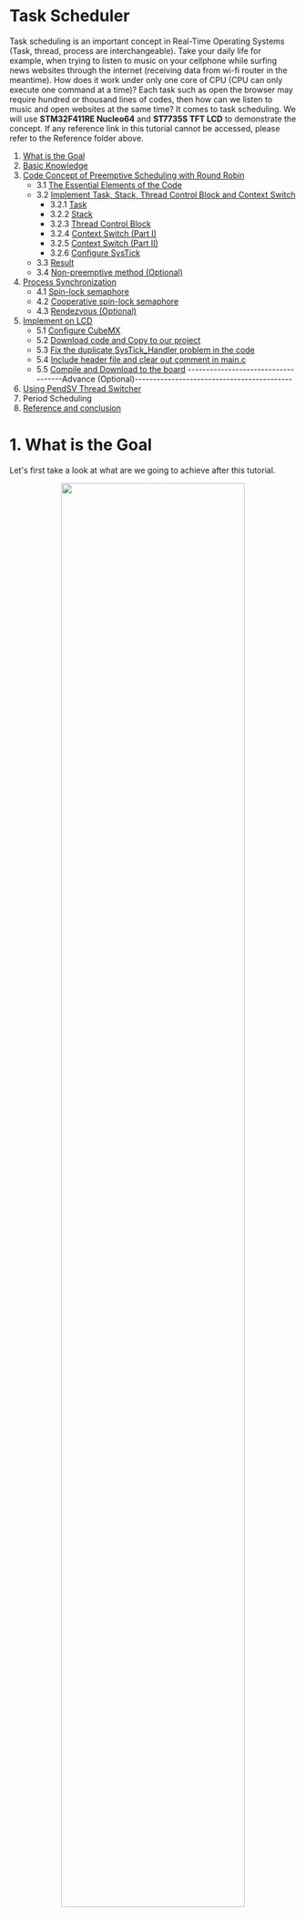 # Task Scheduler
Task scheduling is an important concept in Real-Time Operating Systems (Task, thread, process are interchangeable). Take your daily life for example, when trying to listen to music on your cellphone while surfing news websites through the internet (receiving data from wi-fi router in the meantime). How does it work under only one core of CPU (CPU can only execute one command at a time)? Each task such as open the browser may require hundred or thousand lines of codes, then how can we listen to music and open websites at the same time? It comes to task scheduling. We will use <b>STM32F411RE Nucleo64</b> and <b>ST7735S TFT LCD</b> to demonstrate the concept. If any reference link in this tutorial cannot be accessed, please refer to the Reference folder above.

1. [What is the Goal](https://github.com/Dungyichao/PeriodicScheduler_Semaphore#1-what-is-the-goal-)
2. [Basic Knowledge](https://github.com/Dungyichao/PeriodicScheduler_Semaphore#2-basic-knowledge-)
3. [Code Concept of Preemptive Scheduling with Round Robin](https://github.com/Dungyichao/PeriodicScheduler_Semaphore#3-code-concept-of-preemptive-scheduling-with-round-robin-)
    * 3.1 [The Essential Elements of the Code](https://github.com/Dungyichao/PeriodicScheduler_Semaphore#31-the-essential-elements-of-the-code)
    * 3.2 [Implement Task, Stack, Thread Control Block and Context Switch](https://github.com/Dungyichao/PeriodicScheduler_Semaphore#32-implement-task-stack-thread-control-block-and-context-switch-)
       * 3.2.1 [Task](https://github.com/Dungyichao/PeriodicScheduler_Semaphore#321-task-)
       * 3.2.2 [Stack](https://github.com/Dungyichao/PeriodicScheduler_Semaphore#322-stack-)
       * 3.2.3 [Thread Control Block](https://github.com/Dungyichao/PeriodicScheduler_Semaphore#323-thread-control-block-)
       * 3.2.4 [Context Switch (Part I)](https://github.com/Dungyichao/PeriodicScheduler_Semaphore#324-context-switch-part-i-)
       * 3.2.5 [Context Switch (Part II)](https://github.com/Dungyichao/PeriodicScheduler_Semaphore#325-context-switch-part-ii-)
       * 3.2.6 [Configure SysTick](https://github.com/Dungyichao/PeriodicScheduler_Semaphore#326-configure-systick-)
    * 3.3 [Result](https://github.com/Dungyichao/PeriodicScheduler_Semaphore#33-result-)
    * 3.4 [Non-preemptive method (Optional)](https://github.com/Dungyichao/PeriodicScheduler_Semaphore#34-non-preemptive-method-optional)
4. [Process Synchronization](https://github.com/Dungyichao/PeriodicScheduler_Semaphore#4-process-synchronization)
     * 4.1 [Spin-lock semaphore](https://github.com/Dungyichao/PeriodicScheduler_Semaphore#41-spin-lock-semaphore-)
     * 4.2 [Cooperative spin-lock semaphore](https://github.com/Dungyichao/PeriodicScheduler_Semaphore#42-cooperative-spin-lock-semaphore-)
     * 4.3 [Rendezvous (Optional)](https://github.com/Dungyichao/PeriodicScheduler_Semaphore#43-rendezvous-optional)
5. [Implement on LCD](https://github.com/Dungyichao/PeriodicScheduler_Semaphore#5-implement-on-lcd-)
     * 5.1 [Configure CubeMX](https://github.com/Dungyichao/PeriodicScheduler_Semaphore#51-configure-cubemx-)
     * 5.2 [Download code and Copy to our project](https://github.com/Dungyichao/PeriodicScheduler_Semaphore#52-download-code-and-copy-to-our-project-)
     * 5.3 [Fix the duplicate SysTick_Handler problem in the code](https://github.com/Dungyichao/PeriodicScheduler_Semaphore#53-fix-the-duplicate-systick_handler-problem-in-the-code-)
     * 5.4 [Include header file and clear out comment in main.c](https://github.com/Dungyichao/PeriodicScheduler_Semaphore#54-include-header-file-and-clear-out-comment-in-mainc-)
     * 5.5 [Compile and Download to the board](https://github.com/Dungyichao/PeriodicScheduler_Semaphore#55-compile-and-download-to-the-board)
------------------------------------Advance (Optional)-------------------------------------------
6. [Using PendSV Thread Switcher](https://github.com/Dungyichao/PeriodicScheduler_Semaphore/blob/master/README.md#6-using-pendsv-thread-switcher)
7. Period Scheduling
8. [Reference and conclusion](https://github.com/Dungyichao/PeriodicScheduler_Semaphore/blob/master/README.md#7-reference-and-conclusion)

# 1. What is the Goal <br />
Let's first take a look at what are we going to achieve after this tutorial.
<p align="center">
<img src="/img/semaphore.gif" height="80%" width="80%"> 
</p>  
That is really simple!!! You can see 3 lines of string Task0, Task1, Task2 with a different colors. Totally we have three tasks, and each task keeps displaying their own string. Please refer to the following link to read the tutorial of displaying color and character on LCD display:

[https://github.com/Dungyichao/STM32F4-LCD_ST7735s](https://github.com/Dungyichao/STM32F4-LCD_ST7735s)


# 2. Basic Knowledge <br />
Let's take a look at the following animation of the task scheduling concept (Preemptive Scheduling).
<br />
<p align="center">
<img src="/img/scheduler_concept_1.gif" height="40%" width="40%"> 
</p>  
<br />
You can think of Task 0 as music player, Task 1 as Chrome web browser, and Task 2 as processing Wi-Fi data. There are two way of task scheduling: <b>Preemptive Scheduling</b> and <b>Non-Preemptive Scheduling</b>. 

Reference: [link](https://www.geeksforgeeks.org/preemptive-and-non-preemptive-scheduling/)
<p align="center">
<table>
    <thead>
        <tr>
            <th align="center">Task scheduling</th>
            <th align="center">Detail</th>
        </tr>
    </thead>
    <tbody>
        <tr>
            <td align="center">Preemptive Scheduling</td>
            <td align="Left">The resources (mainly CPU cycles) are allocated to the process for the limited amount of time and then is taken away, and the process is again placed back in the ready queue if that process still has CPU burst time remaining. That process stays in ready queue till it gets next chance to execute. <br /> <br /> Algorithms: Round Robin (RR),Shortest Remaining Time First (SRTF), Priority (preemptive version), etc.</td>
        </tr>
        <tr>
            <td align="center">Non-Preemptive Scheduling</td>
            <td align="Left">Once the resources (CPU cycles) is allocated to a process, the process holds the CPU till it gets terminated or it reaches a waiting state. In case of non-preemptive scheduling does not interrupt a process running CPU in middle of the execution. Instead, it waits till the process complete its CPU burst time and then it can allocate the CPU to another process. <br /> <br /> Algorithms: Shortest Job First (SJF basically non preemptive) and Priority (non preemptive version), etc.</td>
        </tr>
    </tbody>
</table>
</p>

# 3. Code Concept of Preemptive Scheduling with Round Robin <br />
The idea is basically the same as the first animation. Now, we add more detail (<b>registers</b> and <b>stack</b>) in the animation. We all know CPU use <b>registers</b> to store computing data or fetch computing data for temporary. When you are calculating some complicated math problem, you write down the value on a sticky note (registers), when you read the equation and calculate the equation in your mind (CPU) and then write down the result back to the sticky note. While you are solving a math problem, your Mom calls you, then you quickly write down the lastest calculation result (in registers) onto a paper (<b>stack</b>). You can now write down what your Mom tells you on the sticky note. After finishing the call, you can go back to solve your math problem by restoring what you left on the paper (stack) to the sticky note (registers) and keep going on. 

We explain the concept and some parts of the code in this section. To make the code run successfully, please see section 5. (Some code will be modified and put into some functions for better code management) 

<p align="center">
<img src="/img/RoundRobbin_Stack.png" height="70%" width="70%">
</p>
<br />

<p align="center">
<table>
    <thead>
        <tr>
            <th align="center">Item</th>
            <th align="center">Example</th>
        </tr>
    </thead>
    <tbody>
        <tr>
            <td align="center">Registers</td>
            <td align="Left">Registers store value for CPU fetching or storing temporary data. The data accessing speed of registers is way more faster than RAM.</td>
        </tr>
        <tr>
            <td align="center">Stack</td>
            <td align="Left">We assign a place in RAM as stack. When exception happens, CPU would store some of the registers value into the stack. After the CPU finish handling the exception, CPU can restore those data (stored in the stack) back to registers and keep doing on what the CPU has left. </td>
        </tr>
    </tbody>
</table>
</p>

### 3.1 The Essential Elements of the Code
There are some elements and concept (based on Cortex M4) require more elaboration before we start introducing the code.
<p align="center">
<img src="/img/elements2.JPG" height="80%" width="80%">
</p>
<br />

<p align="center">
<table>
    <thead>
        <tr>
            <th align="center">Element</th>
            <th align="center">Concept</th>
        </tr>
    </thead>
    <tbody>
        <tr>
            <td align="center">Registers</td>
            <td align="Left"><b>R0~R12</b>: General-purpose registers. Maybe store the function parameter, store the function return value<br /><br /><b>R13(SP)</b>: Stack Pointer. There are 2 kinds, Main Stack Pointer(MSP) and Process Stack Pointer(PSP). When an exception happens, a stack frame (R0~R3, R12, R14, R15, xPSR) gets pushed to the currently active stack pointer.<br /><br /><b>R14(LR)</b>:Link Register. LR is used to store the return program counter (PC) when a subroutine or function is called. On reset, the processor loads the LR value 0xFFFFFFFF.<br /><br /><b>R15(PC)</b>:Program Counter. It store the address of the next command or instruction.<br /><br /><b>xPSR</b>:Special-purpose Program Status Registers. The reset value is 0x01000000. <br /> * ASPR:  contains the current state of the condition flags from previous instruction executions.  <br /> * IPSR: contains the exception type number of the current Interrupt Service Routine(ISR).  <br /> * EPSR: contains the Thumb state bit, and the execution state bits. </td>
        </tr>        
        <tr>
            <td align="center">Stack</td>
            <td align="Left">Think of the stack as a container which implement Last-In-First-Out(LIFO) rule. Take a look at the following animation to understand the stack operation rule.<br /><br /><p align="center">
<img src="/img/stack.gif" height="50%" width="50%"></p><br />However, Cortex-M4 implements the stack in a different way. It implements a <b>full-descending stack</b>(http://infocenter.arm.com/help/index.jsp?topic=/com.arm.doc.dui0552a/BABIAJHJ.html) .<br /><br /><p><code>PUSH</code> stores registers on the stack, with the lowest numbered register using the lowest memory address and the highest numbered register using the highest memory address.<br /><p><code>POP</code> loads registers from the stack, with the lowest numbered register using the lowest memory address and the highest numbered register using the highest memory address.</p><br /><p align="center">
<img src="/img/full-descend-stack2.gif" height="70%" width="70%"></p><br /></p></td>
        </tr>
        <tr>
            <td align="center">Task</td>
            <td align="Left">Keep doing some jobs in a task. Let's take a look at a simple task we are going to implement in our tutorial.<pre>
 void TaskX(void)
    {
	while(true)
	{
       		countX = countX + 1;	
	}
    }
</pre>This is simply a function with no return value and no input parameter. Inside the function is a while loop which will never stop. We will have three tasks, Task0(keep counting count0), Task1(keep counting count1), Task2(keep counting count2). In normal conditions, whenever you enter a while(true) loop, you will never go out this loop until you close the program because the condition is always true. You can add more instructions inside the while loop. </td>
        </tr>
        <tr>
            <td align="center">Context Switch</td>
            <td align="Left">The operation of switching from one task to another is known as a context switch. A Real Time Operating System (RTOS) will typically provide this functionality. Reference link: (https://interrupt.memfault.com/blog/cortex-m-rtos-context-switching) <br /> We have three tasks and each task keep doing their own job without breaking the loop, then how can we do task0, task1, task2? Context switch comes to the place and will switch the task to another and then after visiting all the tasks, it will come back loop through all the tasks again and again.</td>
        </tr>
        <tr>
            <td align="center">Exception</td>
            <td align="Left">Exception is anything that breaks the normal program flow, and invokes a handler from the vector table, and Interrupts are a subset of Exceptions, coming from the peripherals outside the ARM core. Exceptions have an Exception Number, starting from 0. Interrupts (IRQ) have an IRQ Number, starting from 0. Because all Interrupts are Exceptions, they all get an Exception Number, which is 16 higher than the IRQ Number. Exceptions that are not Interrupts have IRQ Numbers too, which by extension fall into the range from -16 to -1. <p align="center">
<img src="/img/exception_vector.JPG" height="60%" width="60%">
		    </p><br />In this section, we only use <b>Systick</b> as a trigger to let us perform the context switch. A SysTick exception is an exception the system timer generates when it reaches zero. Software can also generate a SysTick exception. In an OS environment, the processor can use this exception as system tick.<br />Reading resource: https://interrupt.memfault.com/arm-cortex-m-exceptions-and-nvic#built-in-exceptions</td>
        </tr>
	<tr>
            <td align="center">Thread Control Block</th>
            <td align="Left">Think of this as a summary of all the tasks. It should contain the information of where the current task's information and where is the next task information.</th>
        </tr>
    </tbody>
</table>
</p>

### 3.2 Implement Task, Stack, Thread Control Block and Context Switch <br />
#### 3.2.1 Task <br />
We initialize 3 task functions. This is simply a function with no return value and no input parameter. Inside the function is a while loop which will never stop. 
```c++
uint32_t count0,count1,count2;

void Task0(void)
{
	while(1)
	{
		count0++;
	}	
}

void Task1(void)
{
	while(1)
	{
		count1++;
	}	
}

void Task2(void)
{
	while(1)
	{
		count2++;
	}
}

```

#### 3.2.2 Stack <br />
We initialize a 2D array names TCB_STACK, and each element datatype is int32_t. 
```c++
#define NUM_OF_THREADS  3        
#define STACKSIZE   100
int32_t TCB_STACK[NUM_OF_THREADS][STACKSIZE];
```
We also put some information into the stack in advance.
```c++
TCB_STACK[0][99] = 0x01000000;   //xPSR will be reset
TCB_STACK[1][99] = 0x01000000;   //xPSR will be reset
TCB_STACK[2][99] = 0x01000000;   //xPSR will be reset

TCB_STACK[0][98] = (int32_t)(task0); // The address where store the instruction of task0
TCB_STACK[1][98] = (int32_t)(task1); // The address where store the instruction of task1
TCB_STACK[2][98] = (int32_t)(task2); // The address where store the instruction of task2
```
The visualization of the stack is in the following
<p align="center">
<img src="/img/stack_init.png" height="70%" width="70%">
</p>

#### 3.2.3 Thread Control Block <br />

```c++
struct tcb{
  int32_t *stackPt;       
  struct tcb *nextPt;  
};

typedef struct tcb tcbType;     //name tcb as tcbType
tcbType tcbs[NUM_OF_THREADS];   //tcbs[0][0] stores task0 stack pointer, tcbs[0][1] stores task1 stack pointer
tcbType *currentPt;             //point to the current running task's tcb

currentPt = &tcbs[0];      //We will first do task 0, so store the stack0 pointer

tcbs[0].stackPt = &TCB_STACK[0][84]; //mimic R0~R12, R14, R15, xPSR   (we do this for context switch)
tcbs[1].stackPt = &TCB_STACK[1][84]; //mimic R0~R12, R14, R15, xPSR   (we do this for context switch)
tcbs[2].stackPt = &TCB_STACK[2][84]; //mimic R0~R12, R14, R15, xPSR   (we do this for context switch)

tcbs[0].nextPt = &tcbs[1];      // after doing task0, next should do task1, so store stack1 pointer
tcbs[1].nextPt = &tcbs[2];      // after doing task1, next should do task2, so store stack2 pointer
tcbs[2].nextPt = &tcbs[0];      // after doing task2, next should do task0, so store stack0 pointer
```
The visualization of the Thread Control Block and the stack is in the following
<p align="center">
<img src="/img/Stack_TCB.JPG" height="70%" width="70%">
</p>

#### 3.2.4 Context Switch (Part I) <br />
The assembly code in the following will only be executed once. This function brings the Task0 information stored in stack0 to the register. Most important of all is that it stored the task0 address into Link Register (R14) so that when the processor exit this function, the processor will be led to task0 and do the task in task0. 

```c++
		AREA |.text|, CODE, READONLY, ALIGN=2
                THUMB
		EXPORT  osSchedulerLaunch
		
osSchedulerLaunch
    LDR     R0, =currentPt         
    LDR     R2, [R0]       ; R2 =currentPt       
    LDR     SP, [R2]       ;SP = currentPt->stackPt    
    POP     {R4-R11}          
    POP     {R0-R3}            
    POP     {R12}
    ADD     SP,SP,#4           
    POP     {LR}               
    ADD     SP,SP,#4         
    CPSIE   I                 
    BX      LR                 

    ALIGN
    END
```
The visualization of the osSchedulerLaunch and the stack is in the following 
<p align="center">
<img src="/img/Process2.png" height="100%" width="100%">
</p>

#### 3.2.5 Context Switch (Part II) <br />
The assembly code in the following will be executed when the SysTick_Handler is called by the Systick Exception occurred. When the Systick Exception occured, the processor will first store the data on the registers (R0~R3, R12, LR, PC, xPSR) into the stack (pointed by the current active SP which should be the current task's stack) and then execute the following code. Make sure the <b>Floating Point Hardware</b> is not used (In the Configure Flash Tools, Target tab). 
```c++
		AREA |.text|, CODE, READONLY, ALIGN=2
                THUMB
		EXTERN  currentPt
		EXPORT	SysTick_Handler

SysTick_Handler             ;save r0,r1,r2,r3,r12,lr,pc,psr      
    CPSID   I                  
    PUSH    {R4-R11}        ;save r4,r5,r6,r7,r8,r9,r10,r11   
    LDR     R0, =currentPt  ; r0 points to currentPt       
    LDR     R1, [R0]        ; r1= currentPt   
    STR     SP, [R1]           
    LDR     R1, [R1,#4]     ; r1 =currentPt->next   
    STR     R1, [R0]        ;currentPt =r1   
    LDR     SP, [R1]        ;SP= currentPt->stackPt   
    POP     {R4-R11}           
    CPSIE   I                  
    BX      LR 
```
The visualization of the SysTick_Handler and the stack is in the following 
<p align="center">
<img src="/img/Process3.png" height="90%" width="90%">
</p>

#### 3.2.6 Configure SysTick <br />
```c++
#define BUS_FREQ   16000000
#define QUANTA	1
uint32_t MILLIS_PRESCALER;

MILLIS_PRESCALER=(BUS_FREQ/1000);
SysTick->CTRL =0;   //Disable the SysTick timer; Offset: 0x000 (R/W)  SysTick Control and Status Register
SysTick->VAL=0;     //Clear current value to 0; Offset: 0x008 (R/W)  SysTick Current Value Register
NVIC_SetPriority(SysTick_IRQn, 0x0);   // This is not necessary because we don't implement other interrupt.
SysTick->LOAD = (QUANTA * MILLIS_PRESCALER)-1;   //Offset: 0x004 (R/W)  SysTick Reload Value Register
SysTick->CTRL =0x00000007;

/*
Since the SysTick timer counts down to 0, if you want to set the SysTick interval to 1000, 
you should set the reload value (SysTick->LOAD) to 999
*/
```
For more SysTick configure, please refer to the Cortex-M4 Devices Generic Use Guide (page 4-33) or the following link: https://www.sciencedirect.com/topics/engineering/systick-interrupt

<p align="center">
<img src="/img/Systick_ctrl.png" height="80%" width="80%">
</p>

### 3.3 Result <br />
Let's execute the code (provided in the folder Simple_code) and enter the debug view to monitor count0, count1, count2. You will see those 3 values are counting at the same time.
<p align="center">
<img src="/img/simple_result.gif" height="60%" width="60%">
</p>

### 3.4 Non-preemptive method (Optional) 
Non-preemptive means the context switching mechanism not trigger by the exception. Only when the task reach any specified point that the context switch can be executed. If we add the following function in every task right after countX = countX + 1, the result will act a little bit differently. Each countX will add up only once and then the counting resource will be handed to the next task. What osThreadYeild does is to make the SysTick timer current value to 0 and set the SysTick exception state to pending. Therefore, the SysTick_Handler will be called and performs the context switching to the next task. 
```c++
#define ICSR         (*((volatile uint32_t *)0xE000ED04))   //(ICSR: Interrupt control and state register)
void osThreadYield(void)
{ 
   SysTick->VAL=0;
   ICSR = 0x04000000; //  Bit26. Change SysTick exception state to pending. trigger SysTick  

}
```
<p align="center">
<img src="/img/simple_yield_result.gif" height="60%" width="60%">
</p>
The above result is the slow down motion in the debug view. 

For more information of the ICSR pleas refer to the Cortex-M4 Generic User Guide pdf file or the following image.
<p align="center">
<img src="/img/ICSR.png" height="100%" width="100%">
</p>


# 4. Process Synchronization
We are using <b>Semaphore</b> to achieve process synchronization in the multiprocessing environment. It is like passing one token around these tasks. Only the task with the token can be executed. Please refer to the following link for more information of the Semaphore.
[Semaphores](https://www.geeksforgeeks.org/semaphores-in-process-synchronization/),
[Process Synchronization](https://www.geeksforgeeks.org/introduction-of-process-synchronization/)

### 4.1 Spin-lock semaphore <br />
In the following, we will implement spin-lock semaphore.
[reference link](http://users.ece.utexas.edu/~valvano/EE345M/view06_semaphores.pdf)
(please see page 7). The semaphore just like the token. There are three critical elements: Initial function, semaphore value setting, and waiting function.

```c++
//Initial function
void osSemaphoreInit(int32_t *semaphore, int32_t value)
{
	*semaphore = value;
}

//Semaphore value setting
void osSignalSet(int32_t *semaphore)
{
	__disable_irq();
	*semaphore += 0x01;
	__enable_irq();
}

//waiting function
void osSignalWait(volatile int32_t *semaphore)
{
	while(*semaphore <=0)
	{		
		__disable_irq();		
		__enable_irq();
	}
	*semaphore -= 0x01;
	__enable_irq();
}
```

The task will look like the following (from section 3.2.1)
```c++
int32_t semaphore0,semaphore1,semaphore2;
void Task0(void)
{
	while(1)
	{
    		osSignalWait(&semaphore0);
		count0 = count0 + 1;
    		osSignalSet(&semaphore1);
	
	}
}

void Task1(void)
{
	while(1)
	{
		osSignalWait(&semaphore1);
		count1 = count1 + 1;
   		osSignalSet(&semaphore2);
	}
}

void Task2(void)
{
	while(1)
	{
		osSignalWait(&semaphore2);
		count2 = count2 + 1;
    		osSignalSet(&semaphore0);
	}
}

int main(void)
{
  osSemaphoreInit(&semaphore1,1);
  osSemaphoreInit(&semaphore2,0);
  osSemaphoreInit(&semaphore3,0);
  ...... Task0/1/2, tcbs, TCB_STACK initialize 
  ......
}
```
So what does it mean? In the main function, we first initialize the semaphore (token) value. Each task has its own token. In the main function, only one token can be initialized with value larger than 0 (to make sure only one task can access the CPU until it completes the task). We first set the Task0's semaphore0 (token) larger than 0. When first enter the task0 function, the osSinalWait function will examine the semaphore0, if the token is larger than 0, skip the while loop and set the token to 0, and then do the job count0 = count0 + 1. After completing the job, it will pass the token to the next task (Task1) by using the function osSignalSet to set the semaphore1 to 1. Thus the Task1 can be processed. 

I was stuck in the while loop of function osSinalWait when I first learning it, the following link is my question and answer on Stack Overflow: 
[https://stackoverflow.com/questions/60724667/stm32-same-while-loop-code-but-compiled-to-different-assembly-code](https://stackoverflow.com/questions/60724667/stm32-same-while-loop-code-but-compiled-to-different-assembly-code)
.

### 4.2 Cooperative spin-lock semaphore <br />
One major disadvantage of spin-lock semaphore is that resources are being held and doing nothing if the current task's semaphore's value is 0 (stuck in the while loop in the waiting function until the SysTick_Handler exception occurred). To solve this problem, we introduce the Cooperative spin-lock semaphore. Actually, it requires only one line of code added to the waiting function. 

```c++
void osSignalWait(volatile int32_t *semaphore)
{
	while(*semaphore <=0)
	{		
		__disable_irq();
		osThreadYield();  // see section 3.4 in this tutorial
		__enable_irq();
	}
	*semaphore -= 0x01;
	__enable_irq();
}
```

The osThreadYield() function is inserted in the while loop. That's great, we can hand the resources to the next task right away while the current task (semaphore < 0) is waiting. 

### 4.3 Rendezvous (Optional) 

This is a bilateral synchronisation so we only use 2 task to do the example. Both the tasks need to wait another task to get the token (semaphore > 0) so that they can do the counting job.

```c++
uint32_t count0,count1;

void Task0(void)
{
	while(1)
	{
		osSignalSet(&semaphore0);
		osSignalWait(&semaphore1);
		count0++;
	}	
}

void Task1(void)
{
	while(1)
	{
		osSignalSet(&semaphore1);
		osSignalWait(&semaphore0);
		count1++;
	}	
}



int main(void)
{
  osSemaphoreInit(&semaphore0,0);
  osSemaphoreInit(&semaphore1,0);
  ...... Task0/1, tcbs, TCB_STACK initialize 
  ......
}

```
Notice that both the semaphore are initialized with 0. Look at the following result, you can see both count number are adding number at almost the same time. The difference between these two count number is almost 1. 

<p align="center">
<img src="/img/Rendezvous .gif" height="70%" width="70%"> 
</p>


# 5. Implement on LCD <br />
We are approaching the goal. However, we cannot directly apply the same code from the previous LCD tutorial ( [link](https://github.com/Dungyichao/STM32F4-LCD_ST7735s) ) to the code here. The LCD tutorial uses SysTick_Handler() to trigger the countdown of the HAL_Delay(). In this Task Scheduler, we are using SysTick_Handler() to do the context switch, thus, we need to use another timer to trigger the countdown for the HAL_Delay(). Why the HAL_Delay is important to us, that is for the LCD initialization. We will show you how to achieve it now. 


### 5.1 Configure CubeMX <br />

<p align="center">
<table>
    <thead>
        <tr>
            <th align="center">Configure</th>
            <th align="center">Detail</th>
	    <th align="center">Purpose</th>
        </tr>
    </thead>
    <tbody>
        <tr>
            <td align="center">Timers: TIM2</td>
	    <td align="Left"><b>Clock Source:</b> Internal Clock <br /> <b>Prescaler:</b> 16000 <br /> <b>Counter Period:</b> 1 <br /> <b>Trigger Event Selection:</b> Update Event <br /><b>NVIC Settings:</b> click enabled <br /> </td>
	    <td align="Left">For HAL_Delay function. Important for LCD initialization</td>
        </tr>
        <tr>
            <td align="center">Connectivity: SPI1</td>
            <td align="Left"><b>Mode:</b> Transmit Only Master <br /> <b>Prescaler:</b> 32 <br /> <b>SPI1_MOSI: </b>PB5 <br /> <b>SPI1_SCK: </b>PB3 </td>
	    <td align="Left">For STM32F411 Nucleo64 board sending data to LCD</td>
        </tr>
	<tr>
            <td align="center">GPIO_Output</td>
            <td align="Left"><b>PB15: </b> Name it to LCD_CS <br /> <b>PB14: </b> Name it to LCD_RS <br /> <b>PB12: </b>Name it to LCD_RST<br /></td>
	    <td align="Left">For assisting STM32F411 Nucleo64 board sending data to LCD</td>
        </tr>
	 <tr>
            <td align="center">Clock Configure</td>
            <td align="Left"><b>HCLK (MHz):</b> 16 <br /></td>
            <td align="center">Slow down the clock</td>
        </tr>
    </tbody>
</table>
</p>

<br />

Why do we set the prescaler of TIM2 to 16000? First you see we set the HCLK (MHz) to 16MHz. This means the clock will now tick 16000000 times in 1 second. We want TIM2 to tick every 1 milisecond (ms), but the clock source is 16MHz, how do we do that? We use the prescaler, so now 16MHz / prescaler = 1000. It means the TIM2 now only ticks once for every 1 ms. 
<br />

<p align="center">
<img src="/img/cubemx_setup.gif" height="100%" width="100%"> 
</p>  


### 5.2 Download code and Copy to our project <br />
Download the code from the following link. 
[https://github.com/Dungyichao/PeriodicScheduler_Semaphore/tree/master/BSP](https://github.com/Dungyichao/PeriodicScheduler_Semaphore/tree/master/BSP)

<p align="center">
<img src="/img/download_code.JPG" height="80%" width="80%">
</p>
<br />

Copy these files (except main.c) into the MDK-ARM folder under your Project folder. Configure the <b>Include Paths</b>. Add the existing file to the project. 

<p align="center">
<img src="/img/download_copy.gif" height="100%" width="100%"> 
</p>  

You will find 1 error after compiling it. That is caused by the duplicate SysTick_Handler function defined in both stm32f4xx_it.c and our new copied osKernel.c (for context switching). 

### 5.3 Fix the duplicate SysTick_Handler problem in the code <br />
We than move the HAL_IncTick function (for HAL_Delay function usage) into TIM2_IRQHandler in the stm32f4xx_it.c file. Comment out the SysTick_Handler in stm32f4xx_it.c file and stm32f4xx_it.h file. Compile again and the error will disappear.
<p align="center">
<img src="/img/modify_code.gif" height="100%" width="100%"> 
</p>  

### 5.4 Include header file and clear out comment in main.c <br />
We first clear some comments (automatically generated from CubeMX). Add the header file (let the main.c use function in osKernel.c, st7735.c, and fonts.c) in the main.c file. We then add some code in main.c, please follow the following process.

<p align="center">
<img src="/img/process_add_code2.png" height="100%" width="100%">
</p>
<br />

The sequence is important especially for <b>E,F,G, H</b>. Before Initialize LCD (G step), we need to first disable the SysTick Exception (E step, make sure the HAL_Delay can function properly) and start the TIM2 (F step). H step requires the SysTick exception for context switching, so it is placed at the last position.

<p align="center">
<img src="/img/include_header_main.gif" height="100%" width="100%"> 
</p>  

### 5.5 Compile and Download to the board
Lastly, compile the code and download the code to the board. Make sure all the wire connection of LCD with your board are correct (see 
[tutorial](https://github.com/Dungyichao/STM32F4-LCD_ST7735s)
). You can modify the variable QUANTA (in the top of main.c) to 30 or even larger to make your LCD more stable.

You can play around the Initialization of semaphore by changing the 1 to the other semaphore and inspect what happens on the LCD.

# 6. Using PendSV Thread Switcher
In order to free up the SysTick timer (so that we can do more important thing in SysTick_Handler), we will use SysTick_Handler to trigger PendSV to perform the context switching. FreeRTOS and Micrium also use PendSV to perform context switching.

It requires only a little modification. Please disable all semaphore elements. In osKernel.s, we change the SysTick_Handler to PendSV_Handler.

```c++
		AREA |.text|, CODE, READONLY, ALIGN=2
                THUMB
		EXTERN  currentPt
		EXPORT	PendSV_Handler

PendSV_Handler             ;save r0,r1,r2,r3,r12,lr,pc,psr      
    CPSID   I                  
    PUSH    {R4-R11}        ;save r4,r5,r6,r7,r8,r9,r10,r11   
    LDR     R0, =currentPt  ; r0 points to currentPt       
    LDR     R1, [R0]        ; r1= currentPt   
    STR     SP, [R1]           
    LDR     R1, [R1,#4]     ; r1 =currentPt->next   
    STR     R1, [R0]        ;currentPt =r1   
    LDR     SP, [R1]        ;SP= currentPt->stackPt   
    POP     {R4-R11}           
    CPSIE   I                  
    BX      LR 
```

In the osKernel.c, we add

```c++
//(ICSR: Interrupt control and state register)
void SysTick_Handler(void)
{ 
   //Trigger PendSV
   ICSR = 0x10000000; //  Bit28. Change PendSV exception state to pending. trigger PendSV  
}
```
# 7. Period Scheduling
In this section, we will introduce 3 method to achieve period scheduling. Please disable all the semaphore and LCD related elements.

### 7.1 Periodic Threads

In the osKernel.c, we add the following code. periodicTask1 and periodicTask2 only get executed when certain condition matches.

```c++
#define		PERIOD		100
uint32_t period_tick;

void osSchedulerRoundRobin(void)
{
	 period_tick++;
	
	if((period_tick%100)== 1){
	  (*periodicTask1)();   //periodicTask1 is defined in main.c
	}
	if((period_tick%200)== 1){
	  (*periodicTask2)();   //periodicTask2 is defined in main.c
	}
	currentPt =  currentPt->nextPt;
}
```

In osKernel.s, we modify the PendSV_Handler so it will branch to the function in above. 
```c++
			AREA |.text|,CODE,READONLY,ALIGN=2
			THUMB
			PRESERVE8
			EXTERN currentPt
		    	EXPORT PendSV_Handler
			IMPORT osSchedulerRoundRobin

PendSV_Handler   ;save r0,r1,r2,r3,r12,lr,pc,psr  
	CPSID	  I
	PUSH 	  {R4-R11}
	LDR 	  R0,=currentPt
	LDR	  R1,[R0]
	
	STR 	  SP,[R1]

    	PUSH	  {R0,LR}
	BL	  osSchedulerRoundRobin
	POP	  {R0,LR}
	LDR 	  R1,[R0]     ;R1 = currentPt i.e New thread. currentPt was changed in osSchedulerRoundRobin()
	LDR 	  SP,[R1]
	
	POP	  {R4-R11}
	CPSIE	  I
	BX	  LR
```
* PRESERVE8 info: 
[http://www.keil.com/support/man/docs/armasm/armasm_dom1361290021571.htm](http://www.keil.com/support/man/docs/armasm/armasm_dom1361290021571.htm)

In main.c, we add tasks (in section 3.2.1). Don't forget to put the following 2 task in the osKernel.h header file.
```c++
uint32_t pcount1,pcount2;

void periodicTask1(void){	
	pcount1++;
}

void periodicTask2(void){	
	pcount2++;
}
```
The result will be like the following

<p align="center">
<img src="/img/periodic1.gif" height="50%" width="50%"> 
</p>  

### 7.2 Timer Interrupts
We will enable another timer TIM3 to trigger the task. Let's configure TIM3 manually and see how to trigger it. (In the previous section, we configure TIM2 using CubeMX and it generates code for us)

Create timer.c and timer.h (header file for timer.c) file for TIM3 configuration.

in <b>timer.c</b>
```c++
#include "stm32f4xx.h"                  // Device header

void TIM3_Init(void){
	
   RCC->APB1ENR |= 2;
   TIM3->PSC  = 16000-1;    /*divide system clock by 16000*/
   TIM3->ARR  = 1000-1;     /*divide by 1000*/
   TIM3->CR1	=  1;
  
   TIM3->DIER |=1;					/*Enable UIE */	
   NVIC_EnableIRQ(TIM3_IRQn);
	
}
```

In <b>main.c</b>, add the following interrupt handler, variable, and the initialization command.
```c++
uint32_t ipcount1;

int main(void)
{
	TIM3_Init();
	osKernelInit();
	osKernelAddThreads(&Task0,&Task1,&Task2);
	osKernelLaunch(QUANTA);
}

void TIM3_IRQHandler(void){
	TIM3->SR =0;
	ipcount1++;
}
```

For the above TIM3 related register information, please refer to STM32F411xC/E advanced Arm®-based 32-bit MCUs Manual and the following table.
[https://www.st.com/resource/en/reference_manual/dm00119316-stm32f411xc-e-advanced-arm-based-32-bit-mcus-stmicroelectronics.pdf](https://www.st.com/resource/en/reference_manual/dm00119316-stm32f411xc-e-advanced-arm-based-32-bit-mcus-stmicroelectronics.pdf)
<p align="center">
<table>
    <thead>
        <tr>
            <th align="center">Configure</th>
            <th align="center">Detail</th>
        </tr>
    </thead>
    <tbody>
        <tr>
            <td align="center">RCC Register</td>
	    <td align="Left">To enable the clock of TIM3, we need to set the bit1 of RCC_APB1ENR to 1 <br /><p align="center">
<img src="/img/TIM3_1.JPG" height="90%" width="90%"></p>page 118  </td>
        </tr>
        <tr>
            <td align="center">TIMx->PSC</td>
            <td align="Left">TIMx prescaler<br /><p align="center">
<img src="/img/TIM3_2.JPG" height="90%" width="90%"></p>page 367 </td>
        </tr>
	<tr>
            <td align="center">TIMx->ARR</td>
            <td align="Left">TIMx auto-reload register<br /><p align="center">
<img src="/img/TIM3_3.JPG" height="90%" width="90%"></p>page 367</td>
        </tr>
	 <tr>
            <td align="center">TIMx->CR1</td>
            <td align="Left">TIMx control register 1<br /><p align="center">
<img src="/img/TIM3_4.JPG" height="90%" width="90%"></p>page 352</td>
        </tr>
	<tr>
            <td align="center">TIMx->DIER</td>
            <td align="Left">TIMx DMA/Interrupt enable register<br /><p align="center">
<img src="/img/TIM3_5.JPG" height="90%" width="90%"></p>page 357</td>
        </tr>
	<tr>
            <td align="center">NVIC_EnableIRQ</td>
            <td align="Left">Functions to access the Nested Vector Interrupt Controller (NVIC). To enable certain interrupt according it's IRQ number.
		    [https://www.keil.com/pack/doc/CMSIS/Core/html/group__NVIC__gr.html](https://www.keil.com/pack/doc/CMSIS/Core/html/group__NVIC__gr.html)
		    <br /><p align="center">
<img src="/img/irq_n.JPG" height="100%" width="100%"></p></td>
        </tr>
	<tr>
            <td align="center">TIMx->SR</td>
            <td align="Left">TIMx status register<br /><p align="center">
<img src="/img/TIM3_6.JPG" height="90%" width="90%"></p>page 358</td>
        </tr>
    </tbody>
</table>
</p>




### 7.3 Thread Control Blocks (TCB)

### 7.4 TCB + Timer Interrupts

# 8. Reference and conclusion
* Udemy course: Build Your Own RealTime OS (RTOS) From Ground Up on ARM 1. Instructor: Israel Gbati

The reason of making this tutorial is that the code provided from instructor of the Udemy course is not working at all and the instructor didn't reply to any student at all. This tutorial is to guide those people who want to get some knowledge of multitasking.


